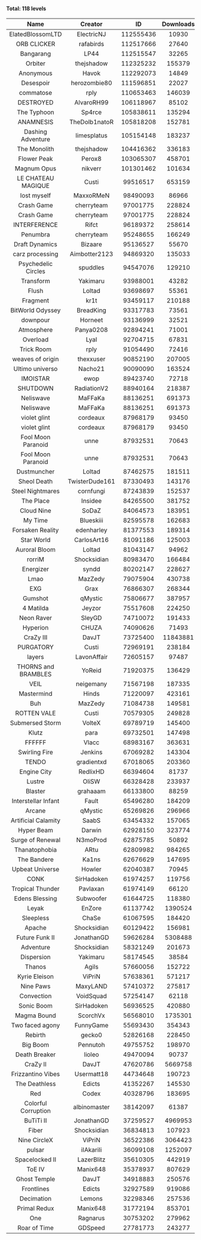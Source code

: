 #### Total: 118 levels

| Name | Creator | ID | Downloads | Likes |
|:---:|:---:|:---:|:---:|:---:|
| ElatedBlossomLTD | ElectricNJ | 112555436 | 10930 | 425
| ORB CLICKER | rafabirds | 112517666 | 27640 | 1285
| Bangarang | LP44 | 112515547 | 32265 | 1507
| Orbiter | thejshadow | 112325232 | 155379 | 5085
| Anonymous | Havok | 112292073 | 14849 | 593
| Desespoir | herozombie80 | 111596851 | 22027 | 1451
| commatose | rply | 110653463 | 146039 | 7446
| DESTROYED | AlvaroRH99 | 106118967 | 85102 | 2624
| The Typhoon | Sp4rce | 105838611 | 135294 | 5335
| ANAMNESIS | TheDolb1natoR | 105818208 | 152781 | 7950
| Dashing Adventure | limesplatus | 105154148 | 183237 | 5450
| The Monolith | thejshadow | 104416362 | 336183 | 8340
| Flower Peak | Perox8 | 103065307 | 458701 | 13845
| Magnum Opus | nikverr | 101301462 | 101634 | 3101
| LE CHATEAU MAGIQUE | Custi | 99516517 | 653159 | 22043
| lost myself | MaxxoRMeN | 98490093 | 86966 | 4833
| Crash Game | cherryteam | 97001775 | 228824 | 11922
| Crash Game | cherryteam | 97001775 | 228824 | 11922
| INTERFERENCE | Rifct | 96189372 | 258614 | 9536
| Penumbra | cherryteam | 95248655 | 166249 | 9042
| Draft Dynamics | Bizaare | 95136527 | 55670 | 3146
| carz processing | Aimbotter2123 | 94869320 | 135033 | 3958
| Psychedelic Circles | spuddles | 94547076 | 129210 | 5391
| Transform | Yakimaru | 93988001 | 43282 | 1910
| Flush | Loltad | 93698697 | 55361 | 2605
| Fragment | kr1t | 93459117 | 210188 | 6660
| BitWorld Odyssey | BreadKing | 93317783 | 73561 | 4559
| downpour | Horneet | 93136999 | 32521 | 1869
| Atmosphere | Panya0208 | 92894241 | 71001 | 4692
| Overload | Lyal | 92704715 | 67831 | 4093
| Trick Room | rply | 91054490 | 72416 | 3249
| weaves of origin  | thexxuser | 90852190 | 207005 | 7390
| Ultimo universo | Nacho21 | 90090090 | 163524 | 10450
| IMOISTAR | ewop | 89423740 | 72718 | 3610
| SHUTDOWN | RadiationV2 | 88940164 | 218387 | 8367
| Neliswave | MaFFaKa | 88136251 | 691373 | 33063
| Neliswave | MaFFaKa | 88136251 | 691373 | 33063
| violet glint | cordeaux | 87968179 | 93450 | 3869
| violet glint | cordeaux | 87968179 | 93450 | 3869
| Fool Moon Paranoid | unne | 87932531 | 70643 | 3304
| Fool Moon Paranoid | unne | 87932531 | 70643 | 3304
| Dustmuncher | Loltad | 87462575 | 181511 | 7016
| Sheol Death | TwisterDude161 | 87330493 | 143176 | 5331
| Steel Nightmares | cornfungi | 87243839 | 152537 | 6215
| The  Place | Insidee | 84265500 | 381752 | 10281
| Cloud Nine | SoDaZ | 84064573 | 183951 | 6707
| My Time | Blueskiii | 82595578 | 162683 | 9747
| Forsaken Reality | edenharley | 81377553 | 189314 | 8370
| Star World | CarlosArt16 | 81091186 | 125003 | 6709
| Auroral Bloom | Loltad | 81043147 | 94962 | 5456
| rorriM | Shocksidian | 80983470 | 166484 | 7359
| Energizer | syndd | 80202147 | 228627 | 12567
| Lmao | MazZedy | 79075904 | 430738 | 23089
| EXG | Grax | 76866307 | 268344 | 13541
| Gumshot | qMystic | 75806677 | 387957 | 20927
| 4 Matilda | Jeyzor | 75517608 | 224250 | 10392
| Neon Raver | SleyGD | 74710072 | 191433 | 7791
| Hyperion | CHUZA | 74090626 | 71493 | 3911
| CraZy III | DavJT | 73725400 | 11843881 | 642416
| PURGATORY | Custi | 72969191 | 238184 | 11467
| layers | LavonAffair | 72605157 | 97487 | 4581
| THORNS and BRAMBLES | YoReid | 71920375 | 136429 | 7223
| VEIL | neigemany | 71567198 | 187335 | 8753
| Mastermind | Hinds | 71220097 | 423161 | 20028
| Buh | MazZedy | 71084738 | 149581 | 8963
| ROTTEN VALE | Custi | 70579305 | 249828 | 11200
| Submersed Storm |  VolteX | 69789719 | 145400 | 7034
| Klutz | para | 69732501 | 147498 | 7146
| FFFFFF | Vlacc | 68983167 | 363631 | 15957
| Swirling Fire | Jenkins | 67069282 | 143304 | 7003
| TENDO | gradientxd | 67018065 | 203360 | 13173
| Engine City | RedlixHD | 66394604 | 81737 | 5155
| Lustre | OliSW | 66328428 | 233937 | 6738
| Blaster | grahaaam | 66133800 | 88259 | 3596
| Interstellar Infant | Fault | 65496280 | 184209 | 13495
| Arcane | qMystic | 65269826 | 296966 | 23062
| Artificial Calamity | SaabS | 63454332 | 157065 | 4985
| Hyper Beam | Darwin | 62928150 | 323774 | 9576
| Surge of Renewal | N3moProd | 62875785 | 50892 | 3189
| Thanatophobia | ARtu | 62809982 | 984265 | 59145
| The Bandere | Ka1ns | 62676629 | 147695 | 5144
| Upbeat Universe | Howler | 62040387 | 70945 | 3965
| CONK | SirHadoken | 61974257 | 119756 | 4924
| Tropical Thunder | Pavlaxan | 61974149 | 66120 | 3895
| Edens Blessing | Subwoofer | 61644725 | 118380 | 6571
| Leyak | EnZore | 61137742 | 1390524 | 83301
| Sleepless | ChaSe | 61067595 | 184420 | 10848
| Apache | Shocksidian | 60129422 | 156981 | 7464
| Future Funk II | JonathanGD | 59626284 | 5308488 | 267883
| Adventure | Shocksidian | 58321249 | 201673 | 7179
| Dispersion | Yakimaru | 58174545 | 38584 | 2092
| Thanos | Agils | 57660056 | 152722 | 9804
| Kyrie Eleison | ViPriN | 57638361 | 571217 | 24628
| Nine Paws | MaxyLAND | 57410372 | 275817 | 16871
| Convection | VoidSquad | 57254147 | 62118 | 2978
| Sonic Boom | SirHadoken | 56936525 | 420880 | 13394
| Magma Bound | ScorchVx | 56568010 | 1735301 | 115900
| Two faced agony | FunnyGame | 55693430 | 354343 | 17089
| Rebirth | gecko0 | 52826168 | 228450 | 15097
| Big Boom | Pennutoh | 49755752 | 198970 | 12667
| Death Breaker | lioleo | 49470094 | 90737 | 4199
| CraZy II | DavJT | 47620786 | 5669758 | 287442
| Frizzantino Vibes | Usermatt18 | 44734648 | 190723 | 13107
| The Deathless | Edicts | 41352267 | 145530 | 10007
| Red | Codex | 40328796 | 183695 | 11831
| Colorful Corruption | albinomaster | 38142097 | 61387 | 2617
| BuTiTi II | JonathanGD | 37259527 | 4969953 | 266246
| Fiber | Shocksidian | 36834813 | 107923 | 8894
| Nine CircleX | ViPriN | 36522386 | 3064423 | 131466
| pulsar | iIAkariIi | 36099108 | 1252097 | 154182
| Spacelocked II | LazerBlitz | 35610305 | 442919 | 31134
| ToE IV  | Manix648 | 35378937 | 807629 | 48935
| Ghost Temple | DavJT | 34918883 | 250576 | 15901
| Frontlines | Edicts | 32927589 | 919086 | 57011
| Decimation | Lemons | 32298346 | 257536 | 20076
| Primal Redux | Manix648 | 31772194 | 853701 | 61274
| One | Ragnarus | 30753202 | 279962 | 23122
| Roar of Time | GDSpeed | 27781773 | 243277 | 18607
